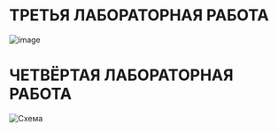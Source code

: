 # ТРЕТЬЯ ЛАБОРАТОРНАЯ РАБОТА

![image](https://user-images.githubusercontent.com/54107546/85204002-102b0d80-b31a-11ea-9a32-c4d8749e2b46.png)

# ЧЕТВЁРТАЯ ЛАБОРАТОРНАЯ РАБОТА  

![Схема](https://user-images.githubusercontent.com/54107546/85224073-4aef7d00-b3d0-11ea-9a17-69e86bbcd759.png)
